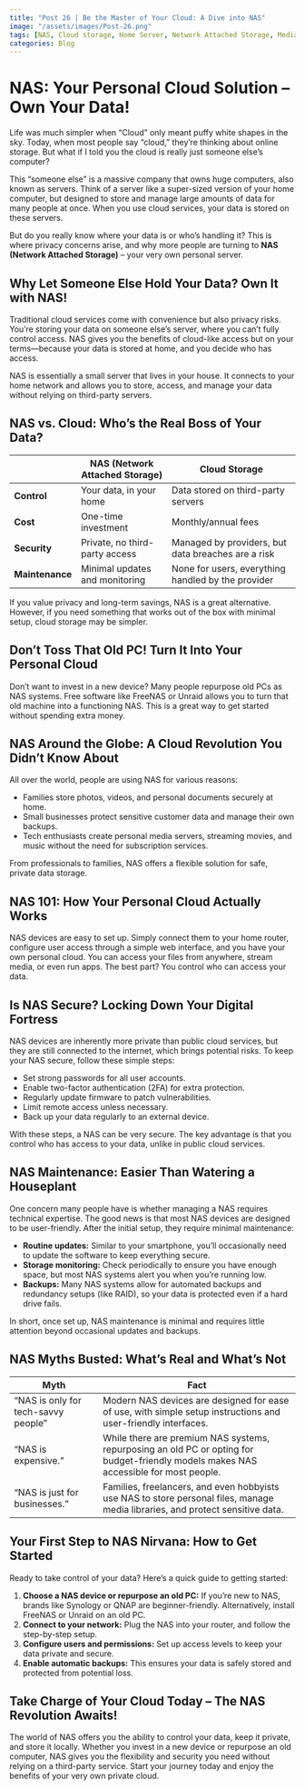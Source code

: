 ```yaml
---
title: "Post 26 | Be the Master of Your Cloud: A Dive into NAS"
image: "/assets/images/Post-26.png"
tags: [NAS, Cloud storage, Home Server, Network Attached Storage, Media Server, Data Backup, NAS Security, NAS Setup]
categories: Blog
---
```

# NAS: Your Personal Cloud Solution – Own Your Data!

Life was much simpler when “Cloud” only meant puffy white shapes in the sky. Today, when most people say “cloud,” they’re thinking about online storage. But what if I told you the cloud is really just someone else’s computer?

This “someone else” is a massive company that owns huge computers, also known as servers. Think of a server like a super-sized version of your home computer, but designed to store and manage large amounts of data for many people at once. When you use cloud services, your data is stored on these servers.

But do you really know where your data is or who’s handling it? This is where privacy concerns arise, and why more people are turning to **NAS (Network Attached Storage)** – your very own personal server.

## Why Let Someone Else Hold Your Data? Own It with NAS!

Traditional cloud services come with convenience but also privacy risks. You’re storing your data on someone else’s server, where you can’t fully control access. NAS gives you the benefits of cloud-like access but on your terms—because your data is stored at home, and you decide who has access.

NAS is essentially a small server that lives in your house. It connects to your home network and allows you to store, access, and manage your data without relying on third-party servers.

## NAS vs. Cloud: Who’s the Real Boss of Your Data?

|    | **NAS (Network Attached Storage)** | **Cloud Storage** |
|----|-----------------------------------|-------------------|
| **Control** | Your data, in your home | Data stored on third-party servers |
| **Cost** | One-time investment | Monthly/annual fees |
| **Security** | Private, no third-party access | Managed by providers, but data breaches are a risk |
| **Maintenance** | Minimal updates and monitoring | None for users, everything handled by the provider |

If you value privacy and long-term savings, NAS is a great alternative. However, if you need something that works out of the box with minimal setup, cloud storage may be simpler.

## Don’t Toss That Old PC! Turn It Into Your Personal Cloud

Don’t want to invest in a new device? Many people repurpose old PCs as NAS systems. Free software like FreeNAS or Unraid allows you to turn that old machine into a functioning NAS. This is a great way to get started without spending extra money.

## NAS Around the Globe: A Cloud Revolution You Didn’t Know About

All over the world, people are using NAS for various reasons:

- Families store photos, videos, and personal documents securely at home.
- Small businesses protect sensitive customer data and manage their own backups.
- Tech enthusiasts create personal media servers, streaming movies, and music without the need for subscription services.

From professionals to families, NAS offers a flexible solution for safe, private data storage.

## NAS 101: How Your Personal Cloud Actually Works

NAS devices are easy to set up. Simply connect them to your home router, configure user access through a simple web interface, and you have your own personal cloud. You can access your files from anywhere, stream media, or even run apps. The best part? You control who can access your data.

## Is NAS Secure? Locking Down Your Digital Fortress

NAS devices are inherently more private than public cloud services, but they are still connected to the internet, which brings potential risks. To keep your NAS secure, follow these simple steps:

- Set strong passwords for all user accounts.
- Enable two-factor authentication (2FA) for extra protection.
- Regularly update firmware to patch vulnerabilities.
- Limit remote access unless necessary.
- Back up your data regularly to an external device.

With these steps, a NAS can be very secure. The key advantage is that you control who has access to your data, unlike in public cloud services.

## NAS Maintenance: Easier Than Watering a Houseplant

One concern many people have is whether managing a NAS requires technical expertise. The good news is that most NAS devices are designed to be user-friendly. After the initial setup, they require minimal maintenance:

- **Routine updates:** Similar to your smartphone, you’ll occasionally need to update the software to keep everything secure.
- **Storage monitoring:** Check periodically to ensure you have enough space, but most NAS systems alert you when you’re running low.
- **Backups:** Many NAS systems allow for automated backups and redundancy setups (like RAID), so your data is protected even if a hard drive fails.

In short, once set up, NAS maintenance is minimal and requires little attention beyond occasional updates and backups.

## NAS Myths Busted: What’s Real and What’s Not

| **Myth** | **Fact** |
|----------|----------|
| “NAS is only for tech-savvy people” | Modern NAS devices are designed for ease of use, with simple setup instructions and user-friendly interfaces. |
| “NAS is expensive.” | While there are premium NAS systems, repurposing an old PC or opting for budget-friendly models makes NAS accessible for most people. |
| “NAS is just for businesses.” | Families, freelancers, and even hobbyists use NAS to store personal files, manage media libraries, and protect sensitive data. |

## Your First Step to NAS Nirvana: How to Get Started

Ready to take control of your data? Here’s a quick guide to getting started:

1. **Choose a NAS device or repurpose an old PC:** If you’re new to NAS, brands like Synology or QNAP are beginner-friendly. Alternatively, install FreeNAS or Unraid on an old PC.
2. **Connect to your network:** Plug the NAS into your router, and follow the step-by-step setup.
3. **Configure users and permissions:** Set up access levels to keep your data private and secure.
4. **Enable automatic backups:** This ensures your data is safely stored and protected from potential loss.

## Take Charge of Your Cloud Today – The NAS Revolution Awaits!

The world of NAS offers you the ability to control your data, keep it private, and store it locally. Whether you invest in a new device or repurpose an old computer, NAS gives you the flexibility and security you need without relying on a third-party service. Start your journey today and enjoy the benefits of your very own private cloud.
